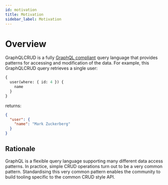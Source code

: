 ```yaml
---
id: motivation
title: Motivation
sidebar_label: Motivation
---
```


# Overview

GraphQLCRUD is a fully [GraphQL compliant](http://facebook.github.io/graphql/) query language that provides patterns for accessing and modification of the data. 
For example, this GraphQLCRUD query retrieves a single user:

```graphql
{
  user(where: { id: 4 }) {
    name
  }
}
```

returns:

```json
{
  "user": {
    "name": "Mark Zuckerberg"
  }
}
```

## Rationale

GraphQL is a flexible query language supporting many different data access patterns. 
In practice, simple CRUD operations turn out to be a very common pattern. Standardising this very common pattern enables the community to build tooling specific to the common CRUD style API.
